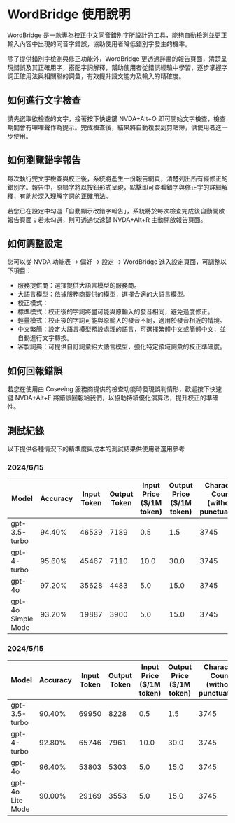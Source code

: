 # WordBridge 使用說明

WordBridge 是一款專為校正中文同音錯別字所設計的工具，能夠自動檢測並更正輸入內容中出現的同音字錯誤，協助使用者降低錯別字發生的機率。

除了提供錯別字檢測與修正功能外，WordBridge 更透過詳盡的報告頁面，清楚呈現錯誤及其正確用字，搭配字詞解釋，幫助使用者從錯誤經驗中學習，逐步掌握字詞正確用法與相關聯的詞彙，有效提升語文能力及輸入的精確度。

## 如何進行文字檢查

請先選取欲檢查的文字，接著按下快速鍵 NVDA+Alt+O 即可開始文字檢查，檢查期間會有嗶嗶聲作為提示。完成檢查後，結果將自動複製到剪貼簿，供使用者進一步使用。

## 如何瀏覽錯字報告

每次執行完文字檢查與校正後，系統將產生一份報告網頁，清楚列出所有經修正的錯別字。報告中，原錯字將以按鈕形式呈現，點擊即可查看錯字與修正字的詳細解釋，有助於深入理解字詞的正確用法。

若您已在設定中勾選「自動顯示改錯字報告」，系統將於每次檢查完成後自動開啟報告頁面；若未勾選，則可透過快速鍵 NVDA+Alt+R 主動開啟報告頁面。

## 如何調整設定

您可以從 NVDA 功能表 → 偏好 → 設定 → WordBridge 進入設定頁面，可調整以下項目：

* 服務提供商：選擇提供大語言模型的服務商。
* 大語言模型：依據服務商提供的模型，選擇合適的大語言模型。
* 校正模式：
 * 標準模式：校正後的字詞將盡可能與原輸入的發音相同，避免過度修正。
 * 輕量模式：校正後的字詞可能與原輸入的發音不同，適用於發音相近的情境。
* 中文繁簡：設定大語言模型預設處理的語言，可選擇繁體中文或簡體中文，並自動進行文字轉換。
* 客製詞典：可提供自訂詞彙給大語言模型，強化特定領域詞彙的校正準確度。

## 如何回報錯誤

若您在使用由 Coseeing 服務商提供的檢查功能時發現誤判情形，歡迎按下快速鍵 NVDA+Alt+F 將錯誤回報給我們，以協助持續優化演算法，提升校正的準確性。

## 測試紀錄

以下提供各種情況下的精準度與成本的測試結果供使用者選用參考

### 2024/6/15

| Model | Accuracy | Input Token | Output Token | Input Price ($/1M token) | Output Price ($/1M token) | Character Count (without punctuation) | Price ($) / 1k Character |
| --- | --- | --- | --- | --- | --- | --- | --- |
| gpt-3.5-turbo | 94.40% | 46539 | 7189 | 0.5 | 1.5 | 3745 | 0.0091 |
| gpt-4-turbo | 95.60% | 45467 | 7110 | 10.0 | 30.0 | 3745 | 0.1784 |
| gpt-4o | 97.20% | 35628 | 4483 | 5.0 | 15.0 | 3745 | 0.0655 |
| gpt-4o Simple Mode | 93.20% | 19887 | 3900 | 5.0 | 15.0 | 3745 | 0.0422 |

### 2024/5/15

| Model | Accuracy | Input Token | Output Token | Input Price ($/1M token) | Output Price ($/1M token) | Character Count (without punctuation) | Price ($) / 1k Character |
| --- | --- | --- | --- | --- | --- | --- | --- |
| gpt-3.5-turbo | 90.40% | 69950 | 8228 | 0.5 | 1.5 | 3745 | 0.0126 |
| gpt-4-turbo | 92.80% | 65746 | 7961 | 10.0 | 30.0 | 3745 | 0.2393 |
| gpt-4o | 96.40% | 53803 | 5303 | 5.0 | 15.0 | 3745 | 0.0931 |
| gpt-4o Lite Mode | 90.00% | 29169 | 3553 | 5.0 | 15.0 | 3745 | 0.0532 |
